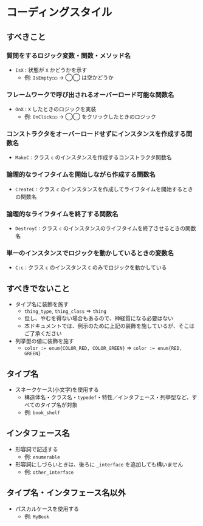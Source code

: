 # コーディングスタイル

## すべきこと

### 質問をするロジック変数・関数・メソッド名

- `IsX` : 状態が `X` かどうかを示す
  - 例: `IsEmpty◯◯` -> ◯◯ は空かどうか

### フレームワークで呼び出されるオーバーロード可能な関数名

- `OnX` : `X` したときのロジックを実装
  - 例: `OnClick◯◯` -> ◯◯ をクリックしたときのロジック

### コンストラクタをオーバーロードせずにインスタンスを作成する関数名

- `MakeC` : クラス `c` のインスタンスを作成するコンストラクタ関数名

### 論理的なライフタイムを開始しながら作成する関数名

- `CreateC` : クラス `c` のインスタンスを作成してライフタイムを開始するときの関数名

### 論理的なライフタイムを終了する関数名

- `DestroyC` : クラス `c` のインスタンスのライフタイムを終了させるときの関数名

### 単一のインスタンスでロジックを動かしているときの変数名

- `C:c` : クラス `c` のインスタンス `C` のみでロジックを動かしている

## すべきでないこと

- タイプ名に装飾を施す
  - `thing_type`, `thing_class` => `thing`
  - 但し、やむを得ない場合もあるので、神経質になる必要はない
  - 本ドキュメントでは、例示のために上記の装飾を施しているが、そこはご了承ください
- 列挙型の値に装飾を施す
  - `color := enum{COLOR_RED, COLOR_GREEN}` => `color := enum{RED, GREEN}`

## タイプ名

- スネークケース(小文字)を使用する
  - 構造体名・クラス名・`typedef`・特性／インタフェース・列挙型など、すべてのタイプ名が対象
  - 例: `book_shelf`

## インタフェース名

- 形容詞で記述する
  - 例: `enumerable`
- 形容詞にしづらいときは、後ろに `_interface` を追加しても構いません
  - 例: `other_interface`

## タイプ名・インタフェース名以外

- パスカルケースを使用する
  - 例: `MyBook`

